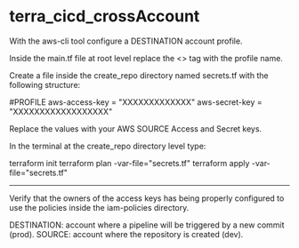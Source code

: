 # terra_cicd_crossAccount

With the aws-cli tool configure a DESTINATION account profile.

Inside the main.tf file at root level replace the <<PROFILE>> tag with the profile name.

Create a file inside the create_repo directory named secrets.tf with the following structure:

#PROFILE
aws-access-key = "XXXXXXXXXXXXX"
aws-secret-key = "XXXXXXXXXXXXXXXXXX"

Replace the values with your AWS SOURCE Access and Secret keys.

In the terminal at the create_repo directory level type:

terraform init
terraform plan -var-file="secrets.tf"
terraform apply -var-file="secrets.tf"

____________________________________________

Verify that the owners of the access keys has being properly configured to use the policies inside the iam-policies directory.

DESTINATION: account where a pipeline will be triggered by a new commit (prod).
SOURCE:      account where the repository is created (dev).
